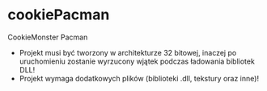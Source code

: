 cookiePacman
============

CookieMonster Pacman

* Projekt musi być tworzony w architekturze 32 bitowej, inaczej po uruchomieniu zostanie wyrzucony wjątek podczas ładowania bibliotek DLL!
* Projekt wymaga dodatkowych plików (biblioteki .dll, tekstury oraz inne)!